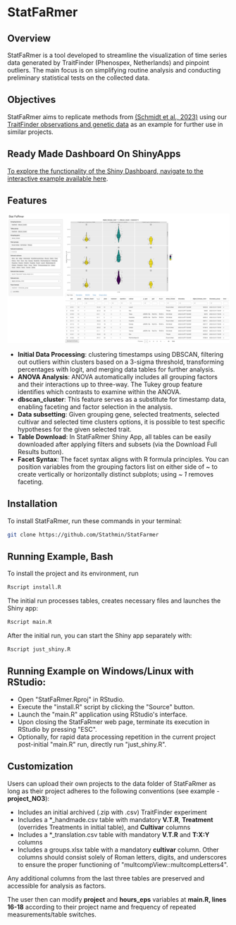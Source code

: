 # StatFaRmer

## Overview
StatFaRmer is a tool developed to streamline the visualization of time series data generated by TraitFinder (Phenospex, Netherlands) and pinpoint outliers. The main focus is on simplifying routine analysis and conducting preliminary statistical tests on the collected data.

## Objectives
StatFaRmer aims to replicate methods from [(Schmidt et al., 2023)](https://www.sciencedirect.com/science/article/pii/S0168945223000730) using our [TraitFinder observations and genetic data](data/project_NO3) as an example for further use in similar projects.

## Ready Made Dashboard On ShinyApps
[To explore the functionality of the Shiny Dashboard, navigate to the interactive example available here](https://stathmin.shinyapps.io/StatFaRmer/).

## Features

![Shiny Interface](src/screenshot.png)

- **Initial Data Processing**: clustering timestamps using DBSCAN, filtering out outliers within clusters based on a 3-sigma threshold, transforming percentages with logit, and merging data tables for further analysis.
- **ANOVA Analysis**: ANOVA automatically includes all grouping factors and their interactions up to three-way. The Tukey group feature identifies which contrasts to examine within the ANOVA.
- **dbscan_cluster**: This feature serves as a substitute for timestamp data, enabling faceting and factor selection in the analysis.
- **Data subsetting**: Given grouping gene, selected treatments, selected cultivar and selected time clusters options, it is possible to test specific hypotheses for the given selected trait.
- **Table Download**: In StatFaRmer Shiny App, all tables can be easily downloaded after applying filters and subsets (via the Download Full Results button).
- **Facet Syntax**: The facet syntax aligns with R formula principles. You can position variables from the grouping factors list on either side of ~ to create vertically or horizontally distinct subplots; using *~ 1* removes faceting.

## Installation
To install StatFaRmer, run these commands in your terminal:

```bash
git clone https://github.com/Stathmin/StatFarmer
```

## Running Example, Bash
To install the project and its environment, run
```bash
Rscript install.R
```
The initial run processes tables, creates necessary files and launches the Shiny app:
```bash
Rscript main.R
```
After the initial run, you can start the Shiny app separately with:
```bash
Rscript just_shiny.R
```

## Running Example on Windows/Linux with RStudio:
- Open "StatFaRmer.Rproj" in RStudio.
- Execute the "install.R" script by clicking the "Source" button.
- Launch the "main.R" application using RStudio's interface.
- Upon closing the StatFaRmer web page, terminate its execution in RStudio by pressing "ESC".
- Optionally, for rapid data processing repetition in the current project post-initial "main.R" run, directly run "just_shiny.R".

## Customization
Users can upload their own projects to the data folder of StatFaRmer as long as their project adheres to the following conventions (see example - **project_NO3**):
- Includes an initial archived (.zip with .csv) TraitFinder experiment
- Includes a *_handmade.csv table with mandatory **V.T.R**, **Treatment** (overrides Treatments in initial table), and **Cultivar** columns
- Includes a *_translation.csv table with mandatory **V.T.R** and **T:X:Y** columns
- Includes a groups.xlsx table with a mandatory **cultivar** column. Other columns should consist solely of Roman letters, digits, and underscores to ensure the proper functioning of "multcompView::multcompLetters4".

Any additional columns from the last three tables are preserved and accessible for analysis as factors.

The user then can modify **project** and **hours_eps** variables at **main.R, lines 16-18** according to their project name and frequency of repeated measurements/table switches.
